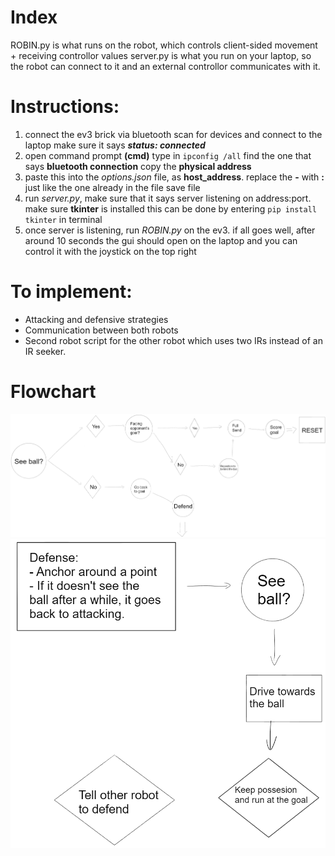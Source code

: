 # Index
ROBIN.py is what runs on the robot, which controls client-sided movement + receiving controllor values
server.py is what you run on your laptop, so the robot can connect to it and an external controllor communicates with it.

# Instructions:
1. connect the ev3 brick via bluetooth
	scan for devices and connect to the laptop
	make sure it says ***status: connected***
2. open command prompt **(cmd)**
	type in `ipconfig /all`
	find the one that says **bluetooth connection**
	copy the **physical address**
3. paste this into the *options.json* file, as **host_address**.
	replace the **-** with **:** just like the one already in the file
	save file
4. run *server.py*, make sure that it says server listening on address:port.
	make sure **tkinter** is installed
	this can be done by entering `pip install tkinter` in terminal
5. once server is listening, run *ROBIN.py* on the ev3.
	if all goes well, after around 10 seconds the gui should open on the laptop and you can control it with the joystick on the top right

# To implement:
- Attacking and defensive strategies
- Communication between both robots
- Second robot script for the other robot which uses two IRs instead of an IR seeker.

# Flowchart
![Flowchart](/assets/img1.png?raw=true "Flowchart")
![Defense](/assets/img2.png?raw=true "Defense")
